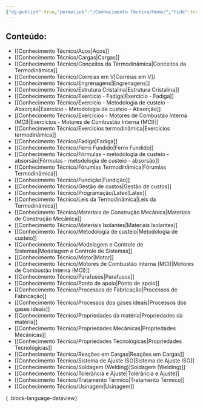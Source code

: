 ```yaml
---
{"dg-publish":true,"permalink":"/Conhecimento Técnico/Home/","hide":true,"hideInGraph":true,"tags":["gardenEntry"],"dgShowBacklinks":false,"created":"","updated":""}
---
```


## Conteúdo:
- [[Conhecimento Técnico/Aços\|Aços]]
- [[Conhecimento Técnico/Cargas\|Cargas]]
- [[Conhecimento Técnico/Conceitos da Termodinâmica\|Conceitos da Termodinâmica]]
- [[Conhecimento Técnico/Correias em V\|Correias em V]]
- [[Conhecimento Técnico/Engrenagens\|Engrenagens]]
- [[Conhecimento Técnico/Estrutura Cristalina\|Estrutura Cristalina]]
- [[Conhecimento Técnico/Exercício - Fadiga\|Exercício - Fadiga]]
- [[Conhecimento Técnico/Exercício - Metodologia de custeio - Absorção\|Exercício - Metodologia de custeio - Absorção]]
- [[Conhecimento Técnico/Exercícios - Motores de Combustão Interna (MCI)\|Exercícios - Motores de Combustão Interna (MCI)]]
- [[Conhecimento Técnico/Exercícios termodinâmica\|Exercícios termodinâmica]]
- [[Conhecimento Técnico/Fadiga\|Fadiga]]
- [[Conhecimento Técnico/Ferro Fundido\|Ferro Fundido]]
- [[Conhecimento Técnico/Fórmulas - metodologia de custeio - absorsão\|Fórmulas - metodologia de custeio - absorsão]]
- [[Conhecimento Técnico/Fórumlas Termodinâmica\|Fórumlas Termodinâmica]]
- [[Conhecimento Técnico/Fundição\|Fundição]]
- [[Conhecimento Técnico/Gestão de custos\|Gestão de custos]]
- [[Conhecimento Técnico/Programação/Latex\|Latex]]
- [[Conhecimento Técnico/Leis da Termodinâmica\|Leis da Termodinâmica]]
- [[Conhecimento Técnico/Materiais de Construção Mecânica\|Materiais de Construção Mecânica]]
- [[Conhecimento Técnico/Materiais Isolantes\|Materiais Isolantes]]
- [[Conhecimento Técnico/Metodologia de custeio\|Metodologia de custeio]]
- [[Conhecimento Técnico/Modelagem e Controle de Sistemas\|Modelagem e Controle de Sistemas]]
- [[Conhecimento Técnico/Motor\|Motor]]
- [[Conhecimento Técnico/Motores de Combustão Interna (MCI)\|Motores de Combustão Interna (MCI)]]
- [[Conhecimento Técnico/Parafusos\|Parafusos]]
- [[Conhecimento Técnico/Ponto de apoio\|Ponto de apoio]]
- [[Conhecimento Técnico/Processos de Fabricação\|Processos de Fabricação]]
- [[Conhecimento Técnico/Processos dos gases ideais\|Processos dos gases ideais]]
- [[Conhecimento Técnico/Propriedades da matéria\|Propriedades da matéria]]
- [[Conhecimento Técnico/Propriedades Mecânicas\|Propriedades Mecânicas]]
- [[Conhecimento Técnico/Propriedades Tecnológicas\|Propriedades Tecnológicas]]
- [[Conhecimento Técnico/Reações em Cargas\|Reações em Cargas]]
- [[Conhecimento Técnico/Sistema de Ajuste ISO\|Sistema de Ajuste ISO]]
- [[Conhecimento Técnico/Soldagem (Welding)\|Soldagem (Welding)]]
- [[Conhecimento Técnico/Tolerância e Ajuste\|Tolerância e Ajuste]]
- [[Conhecimento Técnico/Tratamento Térmico\|Tratamento Térmico]]
- [[Conhecimento Técnico/Usinagem\|Usinagem]]

{ .block-language-dataview}

